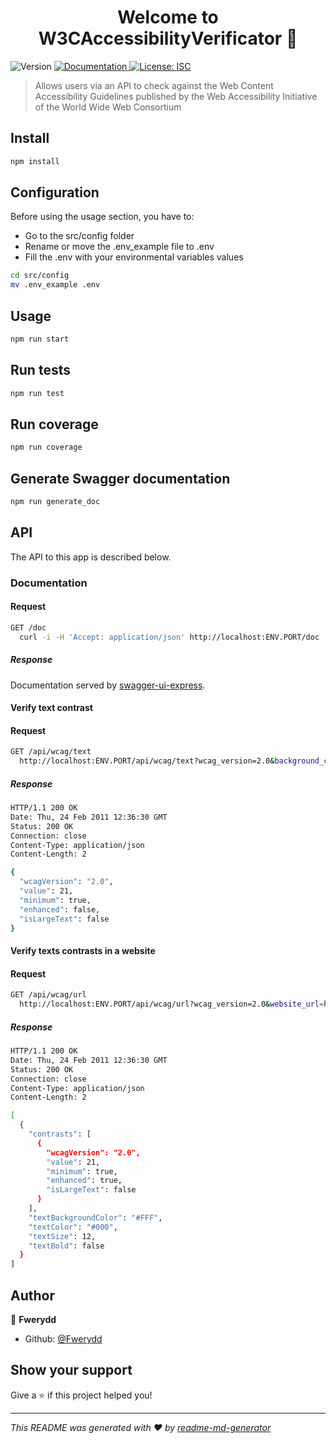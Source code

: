 <h1 align="center">Welcome to W3CAccessibilityVerificator 👋</h1>
<p>
  <img alt="Version" src="https://img.shields.io/badge/version-0.0.1-blue.svg?cacheSeconds=2592000" />
  <a href="src/doc/swagger.json" target="_blank">
    <img alt="Documentation" src="https://img.shields.io/badge/documentation-yes-brightgreen.svg" />
  </a>
  <a href="LICENSE" target="_blank">
    <img alt="License: ISC" src="https://img.shields.io/badge/License-ISC-brightgreen.svg" />
  </a>
</p>

> Allows users via an API to check against the Web Content Accessibility Guidelines published by the Web Accessibility Initiative of the World Wide Web Consortium

## Install

```sh
npm install
```

## Configuration

Before using the usage section, you have to:
- Go to the src/config folder
- Rename or move the .env_example file to .env
- Fill the .env with your environmental variables values

```sh
cd src/config
mv .env_example .env
```


## Usage

```sh
npm run start
```

## Run tests

```sh
npm run test
```

## Run coverage

```sh
npm run coverage
```

## Generate Swagger documentation

```sh
npm run generate_doc
```

## API

The API to this app is described below.

### Documentation

#### Request

```sh
GET /doc
  curl -i -H 'Accept: application/json' http://localhost:ENV.PORT/doc
```

##### Response

Documentation served by [swagger-ui-express](https://www.npmjs.com/package/swagger-ui-express).

#### Verify text contrast

#### Request

```sh
GET /api/wcag/text
  http://localhost:ENV.PORT/api/wcag/text?wcag_version=2.0&background_color=%23fff&text_bold=false&text_color=%23f70707&text_size=18
```

##### Response
```sh
HTTP/1.1 200 OK
Date: Thu, 24 Feb 2011 12:36:30 GMT
Status: 200 OK
Connection: close
Content-Type: application/json
Content-Length: 2

{
  "wcagVersion": "2.0",
  "value": 21,
  "minimum": true,
  "enhanced": false,
  "isLargeText": false
}
```

#### Verify texts contrasts in a website

#### Request

```sh
GET /api/wcag/url
  http://localhost:ENV.PORT/api/wcag/url?wcag_version=2.0&website_url=http://www.google.fr&webdriver_url=http://localhost:4444/wd/hub
```

##### Response
```sh
HTTP/1.1 200 OK
Date: Thu, 24 Feb 2011 12:36:30 GMT
Status: 200 OK
Connection: close
Content-Type: application/json
Content-Length: 2

[
  {
    "contrasts": [
      {
        "wcagVersion": "2.0",
        "value": 21,
        "minimum": true,
        "enhanced": true,
        "isLargeText": false
      }
    ],
    "textBackgroundColor": "#FFF",
    "textColor": "#000",
    "textSize": 12,
    "textBold": false
  }
]
```

## Author

👤 **Fwerydd**

* Github: [@Fwerydd](https://github.com/Fwerydd)

## Show your support

Give a ⭐️ if this project helped you!

***
_This README was generated with ❤️ by [readme-md-generator](https://github.com/kefranabg/readme-md-generator)_